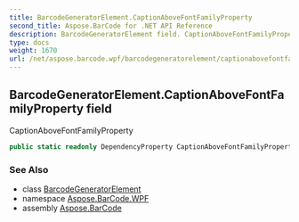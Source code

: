 ```yaml
---
title: BarcodeGeneratorElement.CaptionAboveFontFamilyProperty
second_title: Aspose.BarCode for .NET API Reference
description: BarcodeGeneratorElement field. CaptionAboveFontFamilyProperty
type: docs
weight: 1670
url: /net/aspose.barcode.wpf/barcodegeneratorelement/captionabovefontfamilyproperty/
---
```

## BarcodeGeneratorElement.CaptionAboveFontFamilyProperty field

CaptionAboveFontFamilyProperty

```csharp
public static readonly DependencyProperty CaptionAboveFontFamilyProperty;
```

### See Also

* class [BarcodeGeneratorElement](../)
* namespace [Aspose.BarCode.WPF](../../../aspose.barcode.wpf/)
* assembly [Aspose.BarCode](../../../)


